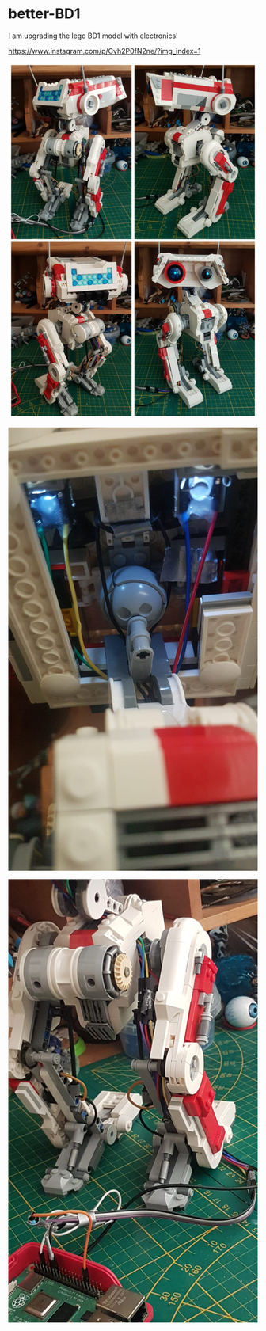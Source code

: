 # better-BD1
 I am upgrading the lego BD1 model with electronics!

https://www.instagram.com/p/Cvh2P0fN2ne/?img_index=1 


![Alt text](<images/bd1 5.png>)

![Alt text](<images/bd1 3.png>)

![Alt text](<images/bd1 1.png>)